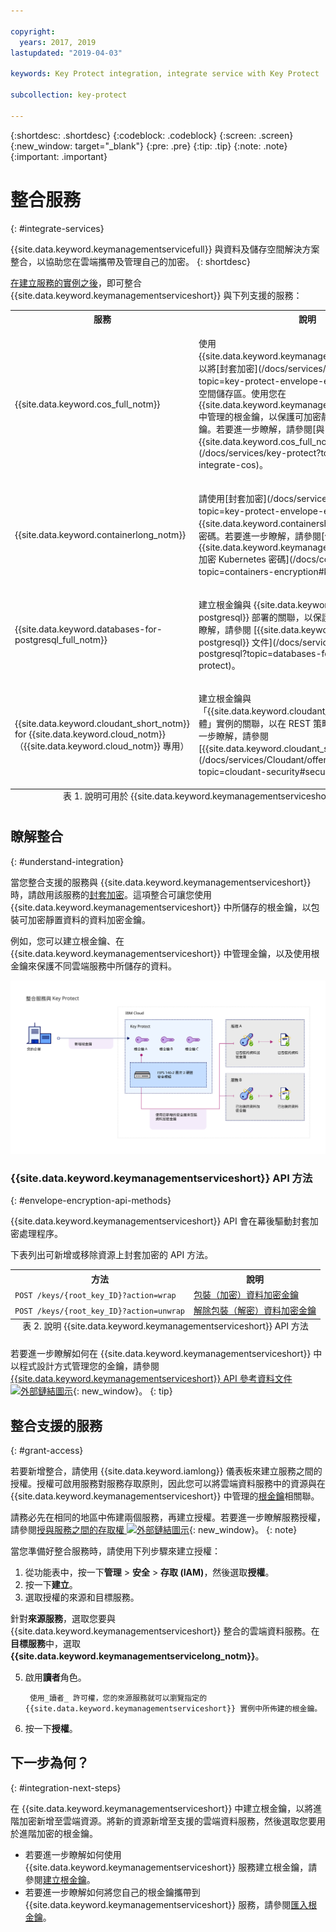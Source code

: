 ```yaml
---

copyright:
  years: 2017, 2019
lastupdated: "2019-04-03"

keywords: Key Protect integration, integrate service with Key Protect

subcollection: key-protect

---
```


{:shortdesc: .shortdesc}
{:codeblock: .codeblock}
{:screen: .screen}
{:new_window: target="_blank"}
{:pre: .pre}
{:tip: .tip}
{:note: .note}
{:important: .important}

# 整合服務
{: #integrate-services}

{{site.data.keyword.keymanagementservicefull}} 與資料及儲存空間解決方案整合，以協助您在雲端攜帶及管理自己的加密。
{: shortdesc}

[在建立服務的實例之後](/docs/services/key-protect?topic=key-protect-provision)，即可整合 {{site.data.keyword.keymanagementserviceshort}} 與下列支援的服務：

<table>
    <tr>
        <th>服務</th>
        <th>說明</th>
    </tr>
    <tr>
        <td>
          <p>{{site.data.keyword.cos_full_notm}}</p>
        </td>
        <td>
          <p>使用 {{site.data.keyword.keymanagementserviceshort}}，以將[封套加密](/docs/services/key-protect?topic=key-protect-envelope-encryption)新增至儲存空間儲存區。使用您在 {{site.data.keyword.keymanagementserviceshort}} 中管理的根金鑰，以保護可加密靜置資料的資料加密金鑰。若要進一步瞭解，請參閱[與 {{site.data.keyword.cos_full_notm}} 整合](/docs/services/key-protect?topic=key-protect-integrate-cos)。</p>
        </td>
    </tr>
    <tr>
        <td>
          <p>{{site.data.keyword.containerlong_notm}}</p>
        </td>
        <td>
          <p>請使用[封套加密](/docs/services/key-protect?topic=key-protect-envelope-encryption)保護 {{site.data.keyword.containershort_notm}} 叢集裡的密碼。若要進一步瞭解，請參閱[使用 {{site.data.keyword.keymanagementserviceshort}} 加密 Kubernetes 密碼](/docs/containers?topic=containers-encryption#keyprotect)。</p>
        </td>
    </tr>
    <tr>
        <td>
          <p>{{site.data.keyword.databases-for-postgresql_full_notm}}</p>
        </td>
        <td>
          <p>建立根金鑰與 {{site.data.keyword.databases-for-postgresql}} 部署的關聯，以保護資料庫。若要進一步瞭解，請參閱 [{{site.data.keyword.databases-for-postgresql}} 文件](/docs/services/databases-for-postgresql?topic=databases-for-postgresql-key-protect)。</p>
        </td>
    </tr>
      <tr>
        <td>
          <p>{{site.data.keyword.cloudant_short_notm}} for {{site.data.keyword.cloud_notm}}（{{site.data.keyword.cloud_notm}} 專用）</p>
        </td>
        <td>
          <p>建立根金鑰與「{{site.data.keyword.cloudant_short_notm}} 專用硬體」實例的關聯，以在 REST 策略上強化加密。若要進一步瞭解，請參閱 [{{site.data.keyword.cloudant_short_notm}} 文件](/docs/services/Cloudant/offerings?topic=cloudant-security#secure-access-control)。</p>
        </td>
    </tr>
   <caption style="caption-side:bottom;">表 1. 說明可用於 {{site.data.keyword.keymanagementserviceshort}} 的整合</caption>
</table>

## 瞭解整合 
{: #understand-integration}

當您整合支援的服務與 {{site.data.keyword.keymanagementserviceshort}} 時，請啟用該服務的[封套加密](/docs/services/key-protect?topic=key-protect-envelope-encryption)。這項整合可讓您使用 {{site.data.keyword.keymanagementserviceshort}} 中所儲存的根金鑰，以包裝可加密靜置資料的資料加密金鑰。 

例如，您可以建立根金鑰、在 {{site.data.keyword.keymanagementserviceshort}} 中管理金鑰，以及使用根金鑰來保護不同雲端服務中所儲存的資料。

![此圖顯示 {{site.data.keyword.keymanagementserviceshort}} 整合的環境定義視圖。](../images/kp-integrations_min.svg)

### {{site.data.keyword.keymanagementserviceshort}} API 方法
{: #envelope-encryption-api-methods}

{{site.data.keyword.keymanagementserviceshort}} API 會在幕後驅動封套加密處理程序。  

下表列出可新增或移除資源上封套加密的 API 方法。

<table>
  <tr>
    <th>方法</th>
    <th>說明</th>
  </tr>
  <tr>
    <td><code>POST /keys/{root_key_ID}?action=wrap</code></td>
    <td><a href="/docs/services/key-protect?topic=key-protect-wrap-keys">包裝（加密）資料加密金鑰</a></td>
  </tr>
  <tr>
    <td><code>POST /keys/{root_key_ID}?action=unwrap</code></td>
    <td><a href="/docs/services/key-protect?topic=key-protect-unwrap-keys">解除包裝（解密）資料加密金鑰</a></td>
  </tr>
  <caption style="caption-side:bottom;">表 2. 說明 {{site.data.keyword.keymanagementserviceshort}} API 方法</caption>
</table>

若要進一步瞭解如何在 {{site.data.keyword.keymanagementserviceshort}} 中以程式設計方式管理您的金鑰，請參閱 [{{site.data.keyword.keymanagementserviceshort}} API 參考資料文件 ![外部鏈結圖示](../../../icons/launch-glyph.svg "外部鏈結圖示")](https://{DomainName}/apidocs/key-protect){: new_window}。
{: tip}

## 整合支援的服務
{: #grant-access}

若要新增整合，請使用 {{site.data.keyword.iamlong}} 儀表板來建立服務之間的授權。授權可啟用服務對服務存取原則，因此您可以將雲端資料服務中的資源與在 {{site.data.keyword.keymanagementserviceshort}} 中管理的[根金鑰](/docs/services/key-protect?topic=key-protect-envelope-encryption#key-types)相關聯。

請務必先在相同的地區中佈建兩個服務，再建立授權。若要進一步瞭解服務授權，請參閱[授與服務之間的存取權 ![外部鏈結圖示](../../../icons/launch-glyph.svg "外部鏈結圖示")](/docs/iam?topic=iam-serviceauth){: new_window}。
{: note}

當您準備好整合服務時，請使用下列步驟來建立授權：

1. 從功能表中，按一下**管理** &gt; **安全** &gt; **存取 (IAM)**，然後選取**授權**。 
2. 按一下**建立**。
3. 選取授權的來源和目標服務。
 
  針對**來源服務**，選取您要與 {{site.data.keyword.keymanagementserviceshort}} 整合的雲端資料服務。在**目標服務**中，選取 **{{site.data.keyword.keymanagementservicelong_notm}}**。

5. 啟用**讀者**角色。

        使用_讀者_ 許可權，您的來源服務就可以瀏覽指定的 {{site.data.keyword.keymanagementserviceshort}} 實例中所佈建的根金鑰。


6. 按一下**授權**。

## 下一步為何？
{: #integration-next-steps}

在 {{site.data.keyword.keymanagementserviceshort}} 中建立根金鑰，以將進階加密新增至雲端資源。將新的資源新增至支援的雲端資料服務，然後選取您要用於進階加密的根金鑰。

- 若要進一步瞭解如何使用 {{site.data.keyword.keymanagementserviceshort}} 服務建立根金鑰，請參閱[建立根金鑰](/docs/services/key-protect?topic=key-protect-create-root-keys)。
- 若要進一步瞭解如何將您自己的根金鑰攜帶到 {{site.data.keyword.keymanagementserviceshort}} 服務，請參閱[匯入根金鑰](/docs/services/key-protect?topic=key-protect-import-root-keys)。


